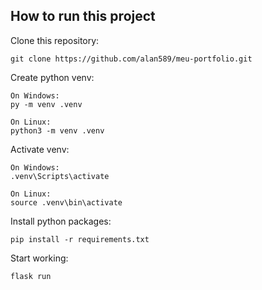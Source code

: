 ## How to run this project

Clone this repository:

```
git clone https://github.com/alan589/meu-portfolio.git
```

Create python venv:


```
On Windows:
py -m venv .venv
```

```
On Linux:
python3 -m venv .venv
```

Activate venv:

```
On Windows:
.venv\Scripts\activate
```

```
On Linux:
source .venv\bin\activate
```

Install python packages:

```
pip install -r requirements.txt
```

Start working:

```
flask run
```
